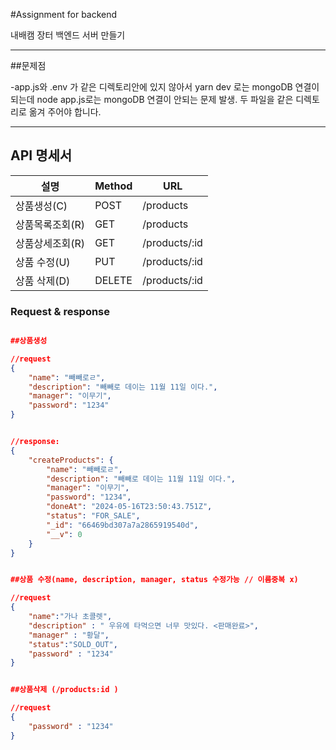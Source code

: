 #Assignment for backend

내배캠 장터 백엔드 서버 만들기

---

##문제점

-app.js와 .env 가 같은 디렉토리안에 있지 않아서 yarn dev 로는 mongoDB 연결이 되는데
node app.js로는  mongoDB 연결이 안되는 문제 발생.
두 파일을 같은 디렉토리로 옮겨 주어야 합니다.

---




## API 명세서

| 설명         | Method   |    URL        |
|-------------|----------|---------------|
| 상품생성(C)   | POST     | /products     |
| 상품목록조회(R)| GET      | /products     |
| 상품상세조회(R)| GET      | /products/:id |
| 상품 수정(U)  | PUT      | /products/:id |
| 상품 삭제(D)  | DELETE   | /products/:id |



### Request & response

```json

##상품생성

//request
{ 
    "name": "빼빼로ㄹ", 
    "description": "빼빼로 데이는 11월 11일 이다.", 
    "manager": "이무기", 
    "password": "1234" 
}


//response:
{
    "createProducts": {
        "name": "빼빼로ㄹ",
        "description": "빼빼로 데이는 11월 11일 이다.",
        "manager": "이무기",
        "password": "1234",
        "doneAt": "2024-05-16T23:50:43.751Z",
        "status": "FOR_SALE",
        "_id": "66469bd307a7a2865919540d",
        "__v": 0
    }
}


##상품 수정(name, description, manager, status 수정가능 // 이름중복 x)

//request
{
	"name":"가나 초콜렛",
	"description" : " 우유에 타먹으면 너무 맛있다. <판매완료>",
	"manager" : "황달",
	"status":"SOLD_OUT",
	"password" : "1234"
}                           


##상품삭제 (/products:id )

//request
{
	"password" : "1234"
}






